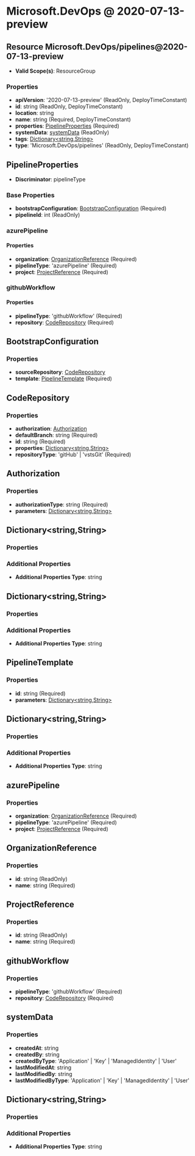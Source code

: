 # Microsoft.DevOps @ 2020-07-13-preview

## Resource Microsoft.DevOps/pipelines@2020-07-13-preview
* **Valid Scope(s)**: ResourceGroup
### Properties
* **apiVersion**: '2020-07-13-preview' (ReadOnly, DeployTimeConstant)
* **id**: string (ReadOnly, DeployTimeConstant)
* **location**: string
* **name**: string (Required, DeployTimeConstant)
* **properties**: [PipelineProperties](#pipelineproperties) (Required)
* **systemData**: [systemData](#systemdata) (ReadOnly)
* **tags**: [Dictionary<string,String>](#dictionarystringstring)
* **type**: 'Microsoft.DevOps/pipelines' (ReadOnly, DeployTimeConstant)

## PipelineProperties
* **Discriminator**: pipelineType
### Base Properties
* **bootstrapConfiguration**: [BootstrapConfiguration](#bootstrapconfiguration) (Required)
* **pipelineId**: int (ReadOnly)
### azurePipeline
#### Properties
* **organization**: [OrganizationReference](#organizationreference) (Required)
* **pipelineType**: 'azurePipeline' (Required)
* **project**: [ProjectReference](#projectreference) (Required)

### githubWorkflow
#### Properties
* **pipelineType**: 'githubWorkflow' (Required)
* **repository**: [CodeRepository](#coderepository) (Required)


## BootstrapConfiguration
### Properties
* **sourceRepository**: [CodeRepository](#coderepository)
* **template**: [PipelineTemplate](#pipelinetemplate) (Required)

## CodeRepository
### Properties
* **authorization**: [Authorization](#authorization)
* **defaultBranch**: string (Required)
* **id**: string (Required)
* **properties**: [Dictionary<string,String>](#dictionarystringstring)
* **repositoryType**: 'gitHub' | 'vstsGit' (Required)

## Authorization
### Properties
* **authorizationType**: string (Required)
* **parameters**: [Dictionary<string,String>](#dictionarystringstring)

## Dictionary<string,String>
### Properties
### Additional Properties
* **Additional Properties Type**: string

## Dictionary<string,String>
### Properties
### Additional Properties
* **Additional Properties Type**: string

## PipelineTemplate
### Properties
* **id**: string (Required)
* **parameters**: [Dictionary<string,String>](#dictionarystringstring)

## Dictionary<string,String>
### Properties
### Additional Properties
* **Additional Properties Type**: string

## azurePipeline
### Properties
* **organization**: [OrganizationReference](#organizationreference) (Required)
* **pipelineType**: 'azurePipeline' (Required)
* **project**: [ProjectReference](#projectreference) (Required)

## OrganizationReference
### Properties
* **id**: string (ReadOnly)
* **name**: string (Required)

## ProjectReference
### Properties
* **id**: string (ReadOnly)
* **name**: string (Required)

## githubWorkflow
### Properties
* **pipelineType**: 'githubWorkflow' (Required)
* **repository**: [CodeRepository](#coderepository) (Required)

## systemData
### Properties
* **createdAt**: string
* **createdBy**: string
* **createdByType**: 'Application' | 'Key' | 'ManagedIdentity' | 'User'
* **lastModifiedAt**: string
* **lastModifiedBy**: string
* **lastModifiedByType**: 'Application' | 'Key' | 'ManagedIdentity' | 'User'

## Dictionary<string,String>
### Properties
### Additional Properties
* **Additional Properties Type**: string

